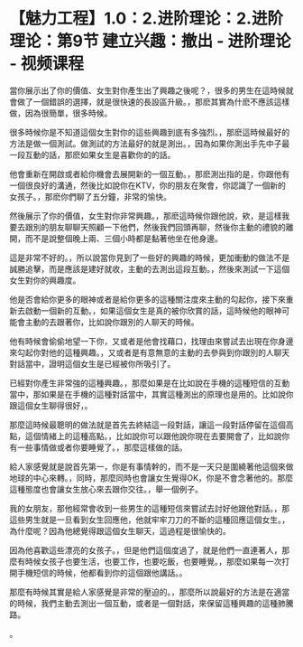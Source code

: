 # 【魅力工程】1.0：2.进阶理论：2.进阶理论：第9节 建立兴趣：撤出 - 进阶理论 - 视频课程

當你展示出了你的價值、女生對你產生出了興趣之後呢？，很多的男生在這時候就會做了一個錯誤的選擇，就是很快速的長設區升級。，那麽其實為什麽不應該這樣做，因為很簡單，很多時候。

很多時候你是不知道這個女生對你的這些興趣到底有多強烈。，那麽這時候最好的方法是做一個測試。做測試的方法最好的就是測出。，因為如果你測出手先中子最一段互動的話，那麽如果女生是喜歡你的的話。

他會重新在開啟或者給你機會去展開新的一個互動。，那麽測出指的是，你跟他有一個很良好的溝通，然後比如說你在KTV，你的朋友在聚會，你認識了一個新的女孩子。，那麽你們聊了五分鐘，非常的愉快。

然後展示了你的價值，女生對你非常興趣。，那麽這時候你跟他說，欸，是這樣我要去跟別的朋友聊聊天照顧一下他們，然後我們回頭再聊，然後你主動的禮貌的離開，而不是說整個晚上兩、三個小時都是黏著他坐在他身邊。

這是非常不好的。，所以說當你見到了一些好的興趣的時候，更加衝動的做法不是誠勝追擊，而是應該是建好就收，主動的去測出這段互動。，然後來測試一下這個女生對你的興趣度。

他是否會給你更多的眼神或者是給你更多的這種關注度來主動的勾起你，接下來重新去啟動一個新的互動。，如果這個女生是真的被你欣賞的話，這時候他的眼神可能會主動的去跟著你，比如說你跟別的人聊天的時候。

他有時候會偷偷地望一下你，又或者是他會找藉口，找理由來嘗試去出現在你身邊來勾起你對他的這種興趣。，又或者是有意無意的主動的去參與到你跟別的人聊天對話當中，證明這個女生是已經被你所吸引了。

已經對你產生非常強的這種興趣。，那麼如果是在比如說在手機的這種短信的互動當中，那如果是在手機的這種對話當中，其實這種測出的原理也是用的。比如說你跟這個女生聊得很好，。

那麼這時候最聰明的做法就是首先去終結這一段對話，讓這一段對話停留在這個高點，這個情緒上的這種高點。，比如說你可以跟他說你現在去要開會了，比如說你有一些事情做或者你要睡覺了。，那麼這樣做的話。

給人家感覺就是說首先第一，你是有事情幹的，而不是一天只是圍繞著他這個來做地球的中心來轉。，同時，那麼同時也會讓女生覺得OK，你是不會念著他的。那麼這種態度也會讓女生放心來去跟你交往。，舉一個例子。

我的女朋友，那他經常會收到一些男生的這種短信來嘗試去討好他跟他對話。，那這些男生就是一旦看到女生回應他，他就牢牢刀刀的不斷的這種回應這個女生。，為什麼呢？因為他總覺得跟這個女生聊天，這過程是很愉快的。

因為他喜歡這些漂亮的女孩子。，但是他們這個度過了，就是他們一直連著人，那麼有時候女孩子也要生活，也要工作，也要吃飯，也要睡覺。，那麼如果每一次打開手機短信的時候，他都看到你的這個跟他講話。。

那麼有時候其實是給人家感覺是非常的壓迫的。，那麼所以說最好的方法是在適當的時候，我們主動去測出一個互動，或者是一個對話，來保留這種興趣的這種肺騰路。

。